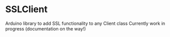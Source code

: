 # SSLClient
Arduino library to add SSL functionality to any Client class
Currently work in progress (documentation on the way!)
